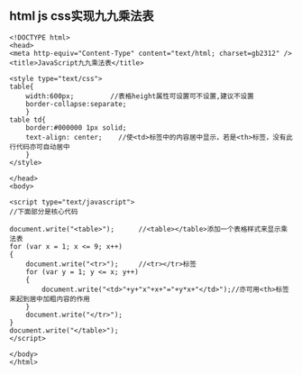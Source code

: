 ## html js css实现九九乘法表
    <!DOCTYPE html>  
    <head>  
    <meta http-equiv="Content-Type" content="text/html; charset=gb2312" />  
    <title>JavaScript九九乘法表</title>  

    <style type="text/css">  
    table{  
        width:600px;         //表格height属性可设置可不设置,建议不设置
        border-collapse:separate;
        } 
    table td{  
        border:#000000 1px solid;
        text-align: center;    //使<td>标签中的内容居中显示，若是<th>标签，没有此行代码亦可自动居中
        }  
    </style>

    </head>  
    <body>  

    <script type="text/javascript">  
    //下面部分是核心代码

    document.write("<table>");      //<table></table>添加一个表格样式来显示乘法表 
    for (var x = 1; x <= 9; x++)  
    {  
        document.write("<tr>");     //<tr></tr>标签
        for (var y = 1; y <= x; y++)
        {  
            document.write("<td>"+y+"x"+x+"="+y*x+"</td>");//亦可用<th>标签来起到居中加粗内容的作用
        }                                                    
        document.write("</tr>");  
    }  
    document.write("</table>");    
    </script> 

    </body>  
    </html>
